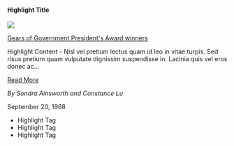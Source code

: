 <div class="announcement-wrapper">
    <div class="announcement">
        <div class="announcement-header">
            <h4>Highlight Title</h4>
        </div>
        <div class="announcement-container"> 
            <img src="https://via.placeholder.com/220">
            <div class="announcement-content">
                <p><a href="">Gears of Government President's Award winners</a></p>
                <p>Highlight Content - Nisl vel pretium lectus quam id leo in vitae turpis. Sed risus pretium quam vulputate dignissim suspendisse in. Lacinia quis vel eros donec ac...</p>
                <a href="" class="announcement-link">Read More</a>
                <p><em>By Sondra Ainsworth and Constance Lu</em></p>
                <time>September 20, 1968</time>
            </div>
            <!-- end announcment-content -->
        </div>
        <!-- end announcement container -->
    </div>
    <div class="highlight-tags">
        <ul class="usa-collection__meta" aria-label="Topics" style="margin-left: 0rem;">
            <li class="usa-collection__meta-item usa-tag usa-tag--new">Highlight Tag</li>
            <li class="usa-collection__meta-item usa-tag">Highlight Tag</li>
            <li class="usa-collection__meta-item usa-tag">Highlight Tag</li>
        </ul>
    </div>
    <!-- end highlight tags -->
</div>
